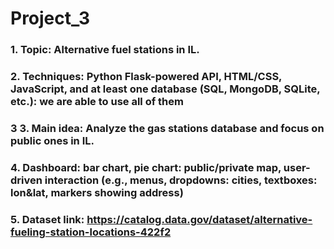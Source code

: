 # Project_3

### 1. Topic: Alternative fuel stations in IL.
### 2. Techniques: Python Flask-powered API, HTML/CSS, JavaScript, and at least one database (SQL, MongoDB, SQLite, etc.): we are able to use all of them
### 3 3. Main idea: Analyze the gas stations database and focus on public ones in IL.
### 4. Dashboard: bar chart, pie chart: public/private map, user-driven interaction (e.g., menus, dropdowns: cities, textboxes: lon&lat, markers showing address)
### 5. Dataset link: https://catalog.data.gov/dataset/alternative-fueling-station-locations-422f2
